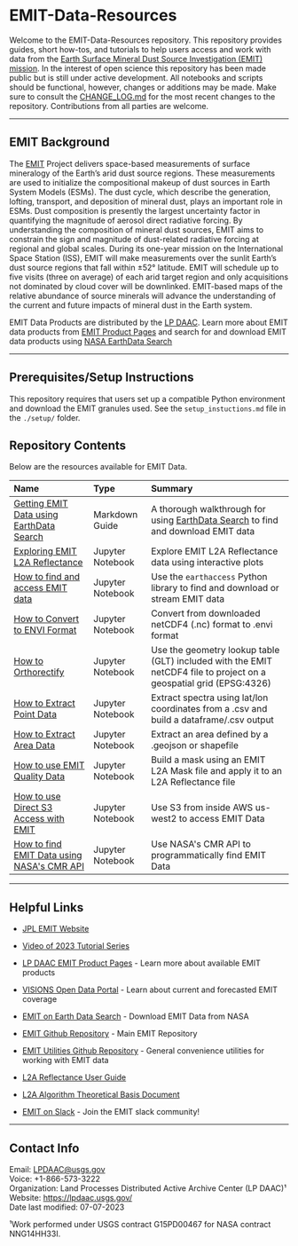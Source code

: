# EMIT-Data-Resources  

Welcome to the EMIT-Data-Resources repository. This repository provides guides, short how-tos, and tutorials to help users access and work with data from the [Earth Surface Mineral Dust Source Investigation (EMIT) mission](https://lpdaac.usgs.gov/data/get-started-data/collection-overview/missions/emit-overview/). In the interest of open science this repository has been made public but is still under active development. All notebooks and scripts should be functional, however, changes or additions may be made. Make sure to consult the [CHANGE_LOG.md](CHANGE_LOG.md) for the most recent changes to the repository. Contributions from all parties are welcome.  

---

## EMIT Background  

The [EMIT](https://earth.jpl.nasa.gov/emit/) Project delivers space-based measurements of surface mineralogy of the Earth’s arid dust source regions. These measurements are used to initialize the compositional makeup of dust sources in Earth System Models (ESMs). The dust cycle, which describe the generation, lofting, transport, and deposition of mineral dust, plays an important role in ESMs. Dust composition is presently the largest uncertainty factor in quantifying the magnitude of aerosol direct radiative forcing. By understanding the composition of mineral dust sources, EMIT aims to constrain the sign and magnitude of dust-related radiative forcing at regional and global scales. During its one-year mission on the International Space Station (ISS), EMIT will make measurements over the sunlit Earth’s dust source regions that fall within ±52° latitude. EMIT will schedule up to five visits (three on average) of each arid target region and only acquisitions not dominated by cloud cover will be downlinked. EMIT-based maps of the relative abundance of source minerals will advance the understanding of the current and future impacts of mineral dust in the Earth system.  

EMIT Data Products are distributed by the [LP DAAC](https://lpdaac.usgs.gov/). Learn more about EMIT data products from [EMIT Product Pages](https://lpdaac.usgs.gov/product_search/?query=emit&status=Operational&view=cards&sort=title) and search for and download EMIT data products using [NASA EarthData Search](https://search.earthdata.nasa.gov/search?q=%22EMIT%22)  

---

## Prerequisites/Setup Instructions  

This repository requires that users set up a compatible Python environment and download the EMIT granules used. See the `setup_instuctions.md` file in the `./setup/` folder.  

## Repository Contents  

Below are the resources available for EMIT Data.  

|Name|Type|Summary|
|:---|:---|:---|
|[Getting EMIT Data using EarthData Search](guides/Getting_EMIT_Data_using_EarthData_Search.md)|Markdown Guide|A thorough walkthrough for using [EarthData Search](https://search.earthdata.nasa.gov/search) to find and download EMIT data|
|[Exploring EMIT L2A Reflectance](python/tutorials/Exploring_EMIT_L2A_Reflectance.ipynb)|Jupyter Notebook|Explore EMIT L2A Reflectance data using interactive plots|
|[How to find and access EMIT data](python/how-tos/How_to_find_and_access_EMIT_data.ipynb)|Jupyter Notebook|Use the `earthaccess` Python library to find and download or stream EMIT data|
|[How to Convert to ENVI Format](python/how-tos/How_to_Convert_to_ENVI.ipynb)|Jupyter Notebook|Convert from downloaded netCDF4 (.nc) format to .envi format|
|[How to Orthorectify](python/how-tos/How_to_Orthorectify.ipynb)|Jupyter Notebook|Use the geometry lookup table (GLT) included with the EMIT netCDF4 file to project on a geospatial grid (EPSG:4326)|
|[How to Extract Point Data](python/how-tos/How_to_Extract_Points.ipynb)|Jupyter Notebook|Extract spectra using lat/lon coordinates from a .csv and build a dataframe/.csv output|
|[How to Extract Area Data](python/how-tos/How_to_Extract_Area.ipynb)|Jupyter Notebook|Extract an area defined by a .geojson or shapefile|
|[How to use EMIT Quality Data](python/how-tos/How_to_use_EMIT_Quality_data.ipynb)|Jupyter Notebook|Build a mask using an EMIT L2A Mask file and apply it to an L2A Reflectance file|
|[How to use Direct S3 Access with EMIT](python/how-tos/How_to_Direct_S3_Access.ipynb)|Jupyter Notebook|Use S3 from inside AWS us-west2 to access EMIT Data|
|[How to find EMIT Data using NASA's CMR API](python/how-tos/How_to_find_EMIT_data_using_CMR_API.ipynb)|Jupyter Notebook|Use NASA's CMR API to programmatically find EMIT Data|

---

## Helpful Links  

+ [JPL EMIT Website](https://earth.jpl.nasa.gov/emit/)  
+ [Video of 2023 Tutorial Series](https://earth.jpl.nasa.gov/emit/events/4/emit-data-tutorial-series/)
+ [LP DAAC EMIT Product Pages](https://lpdaac.usgs.gov/product_search/?query=emit&status=Operational&view=cards&sort=title) - Learn more about available EMIT products  
+ [VISIONS Open Data Portal](https://earth.jpl.nasa.gov/emit/data/data-portal/coverage-and-forecasts/) - Learn about current and forecasted EMIT coverage  

+ [EMIT on Earth Data Search](https://search.earthdata.nasa.gov/search?q=%22EMIT%22) - Download EMIT Data from NASA

+ [EMIT Github Repository](https://github.com/emit-sds) - Main EMIT Repository  

+ [EMIT Utilities Github Repository](https://github.com/emit-sds/emit-utils) - General convenience utilities for working with EMIT data

+ [L2A Reflectance User Guide](https://lpdaac.usgs.gov/documents/1569/EMITL2ARFL_User_Guide_v1.pdf)  

+ [L2A Algorithm Theoretical Basis Document](https://lpdaac.usgs.gov/documents/1571/EMITL2A_ATBD_v1.pdf)  

+ [EMIT on Slack]( https://forms.gle/XefLVG6e6A7ezwpY9) - Join the EMIT slack community!

---

## Contact Info  

Email: <LPDAAC@usgs.gov>  
Voice: +1-866-573-3222  
Organization: Land Processes Distributed Active Archive Center (LP DAAC)¹  
Website: <https://lpdaac.usgs.gov/>  
Date last modified: 07-07-2023  

¹Work performed under USGS contract G15PD00467 for NASA contract NNG14HH33I.  
